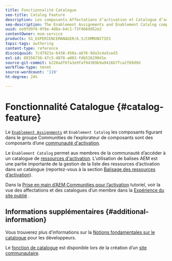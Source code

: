 ```yaml
---
title: Fonctionnalité Catalogue
seo-title: Catalog Feature
description: Les composants Affectations d’activation et Catalogue d’activation sont des composants d’une communauté d’activation.
seo-description: The Enablement Assignments and Enablement Catalog components are components of an enablement community
uuid: ee9fd9f6-9f8e-4d8a-b4c1-73f466dd52e2
contentOwner: msm-service
products: SG_EXPERIENCEMANAGER/6.5/COMMUNITIES
topic-tags: authoring
content-type: reference
discoiquuid: 7cd7921e-6438-450a-a676-9da3c4a5ced3
exl-id: 88356736-47c5-4878-a083-fdb526299d1e
source-git-commit: b220adf6fa3e9faf94389b9a9416b7fca2f89d9d
workflow-type: tm+mt
source-wordcount: '119'
ht-degree: 24%

---
```


# Fonctionnalité Catalogue {#catalog-feature}

Le [`Enablement Assignments`](assignments.md) et `Enablement Catalog` les composants figurant dans le groupe Communities de l’explorateur de composants sont des composants d’une [communauté d&#39;activation](overview.md#enablement-community).

Le `Enablement Catalog` permet aux membres de la communauté d’accéder à un catalogue de [ressources d&#39;activation](resources.md). L’utilisation de balises AEM est une partie importante de la gestion de la liste des ressources d’activation dans un catalogue (reportez-vous à la section [Balisage des ressources d’activation](tag-resources.md)).

Dans la [Prise en main d’AEM Communities pour l’activation](getting-started-enablement.md) tutoriel, voir la vue des affectations et des catalogues d’un membre dans la [Expérience du site publié](enablement-published-site.md) .

## Informations supplémentaires {#additional-information}

Vous trouverez plus d’informations sur la [Notions fondamentales sur le catalogue](catalog-developer-essentials.md) pour les développeurs.

Le [fonction de catalogue](functions.md#catalog-function) est disponible lors de la création d’un [site communautaire](sites-console.md).
